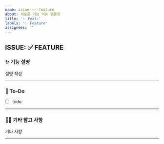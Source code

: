 ```yaml
---
name: issue--✅-feature
about: 새로운 기능 이슈 템플릿
title: '✨ Feat:'
labels: '✨ Feature'
assignees: ''
---
```


## ISSUE: ✅ FEATURE

### ✨ 기능 설명

설명 작성

---

### 📌 To-Do

- [ ] todo

---

### 🙌🏻 기타 참고 사항

기타 사항

---
